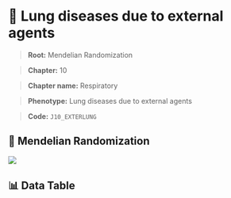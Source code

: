 # 🧪 Lung diseases due to external agents

> **Root:** Mendelian Randomization

> **Chapter:** 10  

> **Chapter name:** Respiratory

> **Phenotype:** Lung diseases due to external agents  

> **Code:** `J10_EXTERLUNG`

## 🧬 Mendelian Randomization  

<img src="/MR/Figures/Forward/J10_EXTERLUNG.png"/>

## 📊 Data Table

<CsvTableMRF src="/MR/Data/Forward/J10_EXTERLUNG.csv"/>
